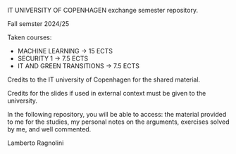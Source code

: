 IT UNIVERSITY OF COPENHAGEN exchange semester repository.

Fall semster 2024/25

Taken courses:
- MACHINE LEARNING -> 15 ECTS
- SECURITY 1 -> 7.5 ECTS
- IT AND GREEN TRANSITIONS -> 7.5 ECTS
  
Credits to the IT university of Copenhagen for the shared material.

Credits for the slides if used in external context must be given to the university.

In the following repository, you will be able to access: the material provided to me for the studies, my personal notes on the arguments, exercises solved by me, and well commented.

Lamberto Ragnolini
  
  

